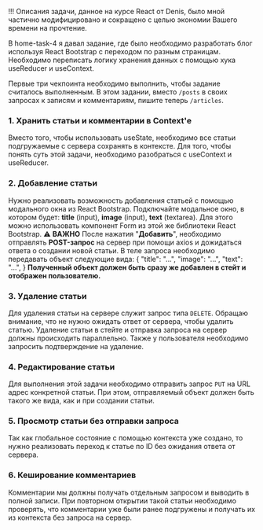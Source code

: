!!! Описания задачи, данное на курсе React от Denis, было мной частично модифицировано и сокращено с целью экономии Вашего времени на прочтение.

В home-task-4 я давал задание, где было необходимо разработать блог используя React Bootstrap с переходом по разным страницам.
Необходимо переписать логику хранения данных с помощью хука useReducer и useContext.

Первые три чекпоинта необходимо выполнить, чтобы задание считалось выполненным.
В этом задании, вместо `/posts` в своих запросах к записям и комментариям, пишите теперь `/articles`.

### 1. Хранить статьи и комментарии в Context'е

Вместо того, чтобы использовать useState, необходимо все статьи подгружаемые с сервера сохранять в контексте. Для того, чтобы понять суть этой задачи, необходимо разобраться с useContext и useReducer.

### 2. Добавление статьи

Нужно реализовать возможность добавления статьей с помощью модального окна из React Bootstrap.
Подключайте модальное окно, в котором будет: **title** (input), **image** (input), **text** (textarea).
Для этого можно использовать компонент Form из этой же библиотеки React Bootstrap.
⚠️ **ВАЖНО**
После нажатия "**Добавить**", необходимо отправлять **POST-запрос** на сервер при помощи axios и дожидаться ответа о создании новой статьи.
В теле запроса необходимо передавать объект следующие вида:
{
"title": "...",
"image": "...",
"text": "...",
}
**Полученный объект должен быть сразу же добавлен в стейт и отображен пользователю.**

### 3. Удаление статьи

Для удаления статьи на сервере служит запрос типа `DELETE`.
Обращаю внимание, что не нужно ожидать ответ от сервера, чтобы удалить статью. Удаление статьи в стейте и отправка запроса на сервер должны происходить параллельно.
Также у пользователя необходимо запросить подтверждение на удаление.

### 4. Редактирование статьи

Для выполнения этой задачи необходимо отправить запрос `PUT` на URL адрес конкретной статьи.
При этом, отправляемый объект должен быть такого же вида, как и при создании статьи.

### 5. Просмотр статьи без отправки запроса

Так как глобальное состояние с помощью контекста уже создано, то нужно реализовать переход к статье по ID без ожидания ответа от сервера.

### 6. Кеширование комментариев

Комментарии мы должны получать отдельным запросом и выводить в полной записи.
При повторном открытии такой статьи необходимо проверять, что комментарии уже были ранее подгружены и получать их из контекста без запроса на сервер.
